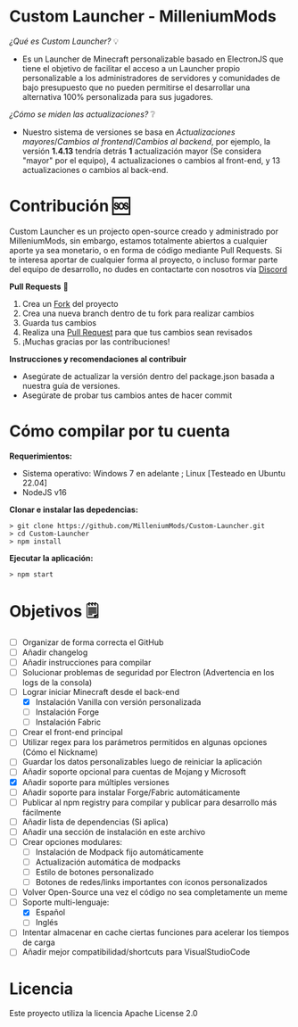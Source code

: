 # Custom Launcher - MilleniumMods

*¿Qué es Custom Launcher?* 💡
- Es un Launcher de Minecraft personalizable basado en ElectronJS que tiene el objetivo de facilitar el acceso a un Launcher propio personalizable a los administradores de servidores y comunidades de bajo presupuesto que no pueden permitirse el desarrollar una alternativa 100% personalizada para sus jugadores. 

*¿Cómo se miden las actualizaciones?* ❔
- Nuestro sistema de versiones se basa en *Actualizaciones mayores*/*Cambios al frontend*/*Cambios al backend*, por ejemplo, la versión **1.4.13** tendría detrás **1** actualización mayor (Se considera "mayor" por el equipo), 4 actualizaciones o cambios al front-end, y 13 actualizaciones o cambios al back-end.

<!-- CONTRIBUCIÓN -->
# Contribución 🆘
Custom Launcher es un projecto open-source creado y administrado por MilleniumMods, sin embargo, estamos totalmente abiertos a cualquier aporte ya sea monetario, o en forma de código mediante Pull Requests. Si te interesa aportar de cualquier forma al proyecto, o incluso formar parte del equipo de desarrollo, no dudes en contactarte con nosotros vía [Discord](https://discord.milleniummods.com)

**Pull Requests** 🔀
1. Crea un [Fork]() del proyecto
2. Crea una nueva branch dentro de tu fork para realizar cambios
3. Guarda tus cambios
4. Realiza una [Pull Request]() para que tus cambios sean revisados
5. ¡Muchas gracias por las contribuciones!

**Instrucciones y recomendaciones al contribuir**
- Asegúrate de actualizar la versión dentro del package.json basada a nuestra guía de versiones.
- Asegúrate de probar tus cambios antes de hacer commit

<!-- COMPILAR POR TU CUENTA -->
# Cómo compilar por tu cuenta
**Requerimientos:**
- Sistema operativo: Windows 7 en adelante ; Linux [Testeado en Ubuntu 22.04]
- NodeJS v16

**Clonar e instalar las depedencias:**

```console
> git clone https://github.com/MilleniumMods/Custom-Launcher.git
> cd Custom-Launcher
> npm install
```

**Ejecutar la aplicación:**

```console
> npm start
```

<!-- OBJETIVOS -->
# Objetivos 🗒️

- [ ] Organizar de forma correcta el GitHub
- [ ] Añadir changelog
- [ ] Añadir instrucciones para compilar
- [ ] Solucionar problemas de seguridad por Electron (Advertencia en los logs de la consola)
- [ ] Lograr iniciar Minecraft desde el back-end
    - [x] Instalación Vanilla con versión personalizada
    - [ ] Instalación Forge
    - [ ] Instalación Fabric
- [ ] Crear el front-end principal
- [ ] Utilizar regex para los parámetros permitidos en algunas opciones (Cómo el Nickname)
- [ ] Guardar los datos personalizables luego de reiniciar la aplicación
- [ ] Añadir soporte opcional para cuentas de Mojang y Microsoft
- [x] Añadir soporte para múltiples versiones 
- [ ] Añadir soporte para instalar Forge/Fabric automáticamente
- [ ] Publicar al npm registry para compilar y publicar para desarrollo más fácilmente
- [ ] Añadir lista de dependencias (Si aplica)
- [ ] Añadir una sección de instalación en este archivo
- [ ] Crear opciones modulares:
    - [ ] Instalación de Modpack fijo automáticamente 
    - [ ] Actualización automática de modpacks
    - [ ] Estilo de botones personalizado 
    - [ ] Botones de redes/links importantes con íconos personalizados
- [ ] Volver Open-Source una vez el código no sea completamente un meme
- [ ] Soporte multi-lenguaje:
    - [x] Español
    - [ ] Inglés 
- [ ] Intentar almacenar en cache ciertas funciones para acelerar los tiempos de carga
- [ ] Añadir mejor compatibilidad/shortcuts para VisualStudioCode

<!-- LICENCIA -->
# Licencia
Este proyecto utiliza la licencia Apache License 2.0
